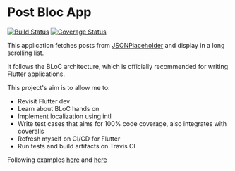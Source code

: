 # Post Bloc App

[![Build Status](https://travis-ci.com/Camerash/post_bloc_app.svg?branch=master)](https://travis-ci.com/Camerash/post_bloc_app)
[![Coverage Status](https://coveralls.io/repos/github/Camerash/post_bloc_app/badge.svg?branch=master)](https://coveralls.io/github/Camerash/post_bloc_app?branch=master)

This application fetches posts from [JSONPlaceholder](https://jsonplaceholder.typicode.com) and display in a long scrolling list.

It follows the BLoC architecture, which is officially recommended for writing Flutter applications.

This project's aim is to allow me to:
- Revisit Flutter dev
- Learn about BLoC hands on
- Implement localization using intl
- Write test cases that aims for 100% code coverage, also integrates with coveralls
- Refresh myself on CI/CD for Flutter
- Run tests and build artifacts on Travis CI

Following examples [here](https://bloclibrary.dev/#/flutterweathertutorial) and [here](https://bloclibrary.dev/#/flutterinfinitelisttutorial)
